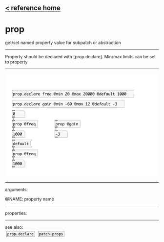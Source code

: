 [< reference home](index.html)
---

# prop


get/set named property value for subpatch or abstraction

---

Property should be declared with [prop.declare]. Min/max limits can be set to
            property
<br>


---


![example](examples/prop-example.jpg)

---
arguments:

@NAME: property name<br>

---
properties:


---
see also:<br>
[![prop.declare](img/object_prop.declare.png)](prop.declare.html)
[![patch.props](img/object_patch.props.png)](patch.props.html)
